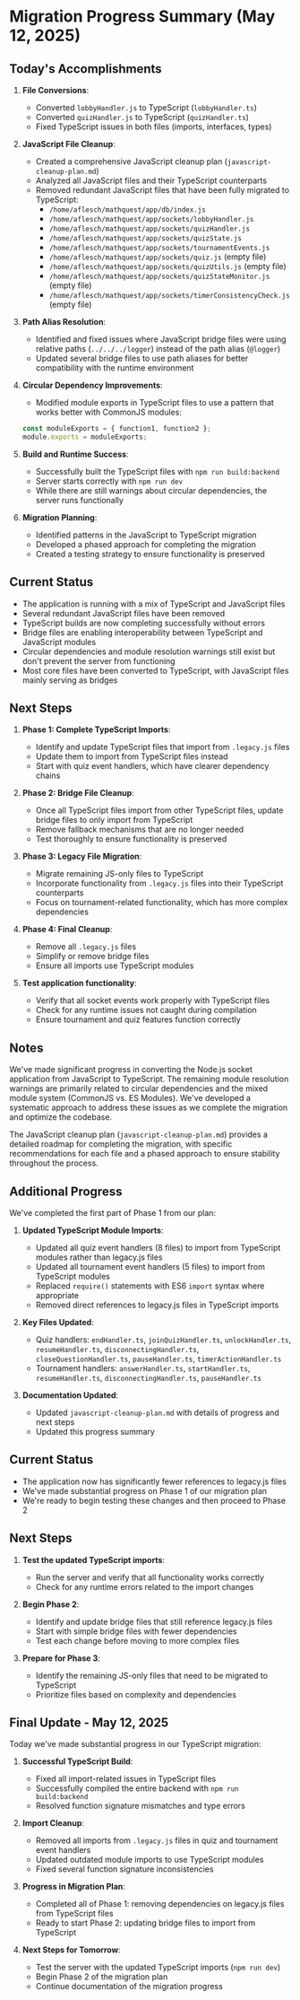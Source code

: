 # Migration Progress Summary (May 12, 2025)

## Today's Accomplishments

1. **File Conversions**:
   - Converted `lobbyHandler.js` to TypeScript (`lobbyHandler.ts`)
   - Converted `quizHandler.js` to TypeScript (`quizHandler.ts`)
   - Fixed TypeScript issues in both files (imports, interfaces, types)

2. **JavaScript File Cleanup**:
   - Created a comprehensive JavaScript cleanup plan (`javascript-cleanup-plan.md`)
   - Analyzed all JavaScript files and their TypeScript counterparts
   - Removed redundant JavaScript files that have been fully migrated to TypeScript:
     - `/home/aflesch/mathquest/app/db/index.js`
     - `/home/aflesch/mathquest/app/sockets/lobbyHandler.js`
     - `/home/aflesch/mathquest/app/sockets/quizHandler.js`
     - `/home/aflesch/mathquest/app/sockets/quizState.js`
     - `/home/aflesch/mathquest/app/sockets/tournamentEvents.js`
     - `/home/aflesch/mathquest/app/sockets/quiz.js` (empty file)
     - `/home/aflesch/mathquest/app/sockets/quizUtils.js` (empty file)
     - `/home/aflesch/mathquest/app/sockets/quizStateMonitor.js` (empty file)
     - `/home/aflesch/mathquest/app/sockets/timerConsistencyCheck.js` (empty file)

3. **Path Alias Resolution**:
   - Identified and fixed issues where JavaScript bridge files were using relative paths (`../../../logger`) instead of the path alias (`@logger`)
   - Updated several bridge files to use path aliases for better compatibility with the runtime environment

4. **Circular Dependency Improvements**:
   - Modified module exports in TypeScript files to use a pattern that works better with CommonJS modules:
   ```typescript
   const moduleExports = { function1, function2 };
   module.exports = moduleExports;
   ```

5. **Build and Runtime Success**:
   - Successfully built the TypeScript files with `npm run build:backend`
   - Server starts correctly with `npm run dev`
   - While there are still warnings about circular dependencies, the server runs functionally

6. **Migration Planning**:
   - Identified patterns in the JavaScript to TypeScript migration
   - Developed a phased approach for completing the migration
   - Created a testing strategy to ensure functionality is preserved

## Current Status

- The application is running with a mix of TypeScript and JavaScript files
- Several redundant JavaScript files have been removed
- TypeScript builds are now completing successfully without errors
- Bridge files are enabling interoperability between TypeScript and JavaScript modules
- Circular dependencies and module resolution warnings still exist but don't prevent the server from functioning
- Most core files have been converted to TypeScript, with JavaScript files mainly serving as bridges

## Next Steps

1. **Phase 1: Complete TypeScript Imports**:
   - Identify and update TypeScript files that import from `.legacy.js` files
   - Update them to import from TypeScript files instead
   - Start with quiz event handlers, which have clearer dependency chains

2. **Phase 2: Bridge File Cleanup**:
   - Once all TypeScript files import from other TypeScript files, update bridge files to only import from TypeScript
   - Remove fallback mechanisms that are no longer needed
   - Test thoroughly to ensure functionality is preserved

3. **Phase 3: Legacy File Migration**:
   - Migrate remaining JS-only files to TypeScript
   - Incorporate functionality from `.legacy.js` files into their TypeScript counterparts
   - Focus on tournament-related functionality, which has more complex dependencies

4. **Phase 4: Final Cleanup**:
   - Remove all `.legacy.js` files
   - Simplify or remove bridge files
   - Ensure all imports use TypeScript modules

5. **Test application functionality**:
   - Verify that all socket events work properly with TypeScript files
   - Check for any runtime issues not caught during compilation
   - Ensure tournament and quiz features function correctly

## Notes

We've made significant progress in converting the Node.js socket application from JavaScript to TypeScript. The remaining module resolution warnings are primarily related to circular dependencies and the mixed module system (CommonJS vs. ES Modules). We've developed a systematic approach to address these issues as we complete the migration and optimize the codebase.

The JavaScript cleanup plan (`javascript-cleanup-plan.md`) provides a detailed roadmap for completing the migration, with specific recommendations for each file and a phased approach to ensure stability throughout the process.

## Additional Progress

We've completed the first part of Phase 1 from our plan:

1. **Updated TypeScript Module Imports**:
   - Updated all quiz event handlers (8 files) to import from TypeScript modules rather than legacy.js files
   - Updated all tournament event handlers (5 files) to import from TypeScript modules
   - Replaced `require()` statements with ES6 `import` syntax where appropriate
   - Removed direct references to legacy.js files in TypeScript imports

2. **Key Files Updated**:
   - Quiz handlers: `endHandler.ts`, `joinQuizHandler.ts`, `unlockHandler.ts`, `resumeHandler.ts`, 
     `disconnectingHandler.ts`, `closeQuestionHandler.ts`, `pauseHandler.ts`, `timerActionHandler.ts`
   - Tournament handlers: `answerHandler.ts`, `startHandler.ts`, `resumeHandler.ts`, 
     `disconnectingHandler.ts`, `pauseHandler.ts`

3. **Documentation Updated**:
   - Updated `javascript-cleanup-plan.md` with details of progress and next steps
   - Updated this progress summary

## Current Status

- The application now has significantly fewer references to legacy.js files
- We've made substantial progress on Phase 1 of our migration plan
- We're ready to begin testing these changes and then proceed to Phase 2

## Next Steps

1. **Test the updated TypeScript imports**:
   - Run the server and verify that all functionality works correctly
   - Check for any runtime errors related to the import changes
   
2. **Begin Phase 2**:
   - Identify and update bridge files that still reference legacy.js files
   - Start with simple bridge files with fewer dependencies
   - Test each change before moving to more complex files

3. **Prepare for Phase 3**:
   - Identify the remaining JS-only files that need to be migrated to TypeScript
   - Prioritize files based on complexity and dependencies

## Final Update - May 12, 2025

Today we've made substantial progress in our TypeScript migration:

1. **Successful TypeScript Build**:
   - Fixed all import-related issues in TypeScript files
   - Successfully compiled the entire backend with `npm run build:backend`
   - Resolved function signature mismatches and type errors

2. **Import Cleanup**:
   - Removed all imports from `.legacy.js` files in quiz and tournament event handlers
   - Updated outdated module imports to use TypeScript modules
   - Fixed several function signature inconsistencies

3. **Progress in Migration Plan**:
   - Completed all of Phase 1: removing dependencies on legacy.js files from TypeScript files
   - Ready to start Phase 2: updating bridge files to import from TypeScript
   
4. **Next Steps for Tomorrow**:
   - Test the server with the updated TypeScript imports (`npm run dev`)
   - Begin Phase 2 of the migration plan
   - Continue documentation of the migration progress
